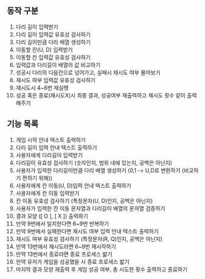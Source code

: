 동작 구분
-------

1. 다리 길이 입력받기
2. 다리 길이 입력값 유효성 검사하기
3. 다리 길이만큼 다리 배열 생성하기
4. 이동할 칸(U, D) 입력받기
5. 이동할 칸 입력값 유효성 검사하기
6. 입력값과 다리길이 배열의 값 비교하기
7. 성공시 다리의 다음칸으로 넘어가고, 실패시 재시도 여부 물어보기
8. 재시도 여부 입력값 유효성 검사하기
9. 재시도시 4~6번 재실행
10. 성공 혹은 종료(재시도X)시 최종 결과, 성공여부 재출력하고 재시도 횟수 같이 출력해주기


기능 목록
-------
1. 게임 시작 안내 텍스트 출력하기
2. 다리 길이 입력 안내 텍스트 출력하기
3. 사용자에게 다리길이 입력받기
4. 다리길이 유효성 검사하기 (숫자인지, 범위 내에 있는지, 공백은 아닌지)
5. 사용자가 입력한 다리길이만큼 다리 배열 생성하기 (0,1 -> U,D로 변환하기 (비교하기 편하기 위해))
6. 사용자에게 칸 이동(U, D)입력 안내 텍스트 출력하기
7. 사용자에게 칸 이동 입력받기
8. 칸 이동 유효성 검사하기 (특정문자(U, D)인지, 공백은 아닌지)
9. 사용자가 입력한 칸 이동 문자열과 다리길이 배열의 문자열 검증하기
10. 결과 모양 ([ O ], [ X ]) 출력하기
11. 만약 9번에서 일치한다면 6~9번 반복하기
12. 만약 9번에서 실패한다면 재시도 여부 입력 안내 텍스트 출력하기
13. 재시도 여부 유효성 검사하기 (특정문자(R, Q)인지, 공백은 아닌지)
14. 만약 13번에서 재시도라면 6~9번 재시작하기
15. 만약 13번에서 종료라면 종료 프로세스 밟기
16. 만약 유저가 게임을 성공했을 시 종료 프로세스 밟기
17. 마지막 결과 모양 재출력 후 게임 성공 여부, 총 시도한 횟수 출력하고 종료하기